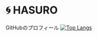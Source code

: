 # 🌀 HASURO
GitHubのプロフィール
[![Top Langs](https://github-readme-stats.vercel.app/api/top-langs/?username=inoren_ten&theme=dark&layout=default)](https://github.com/anuraghazra/github-readme-stats)
